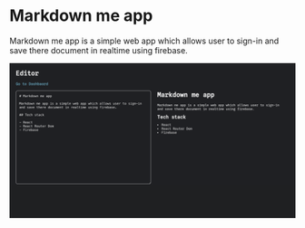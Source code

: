 # Markdown me app

Markdown me app is a simple web app which allows user to sign-in and save there document in realtime using firebase.

![markdown me app](https://github.com/devsxp/markdown-me-app/blob/main/public/app-screenshot.png)
